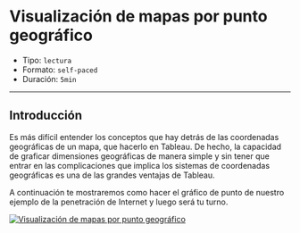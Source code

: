 # Visualización de mapas por punto geográfico

* Tipo: `lectura`
* Formato: `self-paced`
* Duración: `5min`

***

## Introducción

Es más difícil  entender los conceptos que hay detrás de las coordenadas
geográficas de un mapa, que hacerlo en Tableau. De hecho, la capacidad de
graficar dimensiones geográficas de manera simple y sin tener que entrar en las
complicaciones que implica los sistemas de coordenadas geográficas es una de las
grandes ventajas de Tableau.

A continuación te mostraremos como hacer el gráfico de punto de nuestro ejemplo
de la penetración de Internet y luego será tu turno.

[![Visualización de mapas por punto geográfico](https://embed-ssl.wistia.com/deliveries/9c1d419be0809401d3dfd210477cd37c901eeafe.jpg?image_play_button_size=2x&amp;image_crop_resized=960x540&amp;image_play_button=1&amp;image_play_button_color=f7b617e0)](https://laboratoria.wistia.com/medias/1e4ol0jssc?wvideo=1e4ol0jssc)
